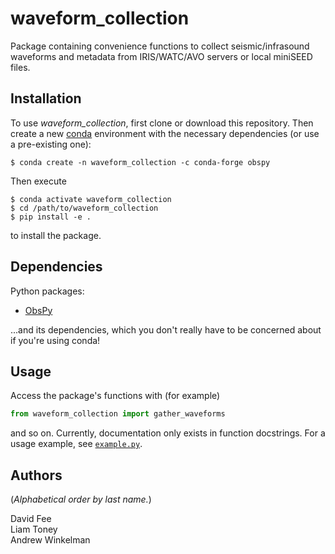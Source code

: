 waveform_collection
===================

Package containing convenience functions to collect seismic/infrasound waveforms
and metadata from IRIS/WATC/AVO servers or local miniSEED files.

Installation
------------
To use _waveform_collection_, first clone or download this repository. Then
create a new [conda](https://docs.conda.io/projects/conda/en/latest/index.html)
environment with the necessary dependencies (or use a pre-existing one):
```
$ conda create -n waveform_collection -c conda-forge obspy
```
Then execute
```
$ conda activate waveform_collection
$ cd /path/to/waveform_collection
$ pip install -e .
```
to install the package.

Dependencies
------------

Python packages:

* [ObsPy](http://docs.obspy.org/)

...and its dependencies, which you don't really have to be concerned about if
you're using conda!

Usage
-----

Access the package's functions with (for example)
```python
from waveform_collection import gather_waveforms
```
and so on. Currently, documentation only exists in function docstrings. For a
usage example, see [`example.py`](example.py).

Authors
-------

(_Alphabetical order by last name._)

David Fee  
Liam Toney  
Andrew Winkelman
